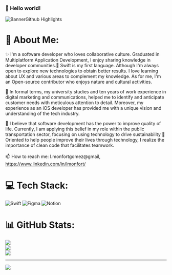 ### 👋 Hello world! 
![BannerGithub Highlights](https://user-images.githubusercontent.com/106591528/208667339-c008f954-7042-45fd-91fb-fa0381847213.png)


# 💫 About Me:

✨ I'm a software developer who loves collaborative culture. Graduated in Multiplatform Application Development, I enjoy sharing knowledge in developer communities.🍏 Swift is my first language. Although I'm always open to explore new technologies to obtain better results. I love learning about UX and various areas to complement my knowledge. As for me, I'm an Open-source contributor who enjoys nature and cultural activities.

🔭 In formal terms, my university studies and ten years of work experience in digital marketing and communications, helped me to identify and anticipate customer needs with meticulous attention to detail. Moreover, my experience as an iOS developer has provided me with a unique vision and understanding of the tech industry.

📲 I believe that software development has the power to improve quality of life. Currently, I am applying this belief in my role within the public transportation sector, focusing on using technology to drive sustainability 🌱 Oriented to help people improve their lives through technology, I realize the importance of clean code that facilitates teamwork.<br><br>📫 How to reach me: l.monfortgomez@gmail, https://www.linkedin.com/in/lmonfort/

# 💻 Tech Stack:
![Swift](https://img.shields.io/badge/swift-F54A2A?style=for-the-badge&logo=swift&logoColor=white) ![Figma](https://img.shields.io/badge/figma-%23F24E1E.svg?style=for-the-badge&logo=figma&logoColor=white) ![Notion](https://img.shields.io/badge/Notion-%23000000.svg?style=for-the-badge&logo=notion&logoColor=white) 
# 📊 GitHub Stats:
![](https://github-readme-stats.vercel.app/api?username=laumonfort&theme=dark&hide_border=false&include_all_commits=true&count_private=true)<br/>
![](https://github-readme-streak-stats.herokuapp.com/?user=laumonfort&theme=dark&hide_border=false)<br/>
![](https://github-readme-stats.vercel.app/api/top-langs/?username=laumonfort&theme=dark&hide_border=false&include_all_commits=true&count_private=true&layout=compact)

---
[![](https://visitcount.itsvg.in/api?id=laumonfort&icon=0&color=0)](https://visitcount.itsvg.in)

<!-- Proudly created with GPRM ( https://gprm.itsvg.in ) -->
<!--
**laumonfort/laumonfort** is a ✨ _special_ ✨ repository because its `README.md` (this file) appears on your GitHub profile.

Here are some ideas to get you started:

- 🔭 I’m currently working on ...
- 👯 I’m looking to collaborate on ...
- 🤔 I’m looking for help with ...
- 💬 Ask me about ...
- 📫 How to reach me: ...
- 😄 Pronouns: ...
- ⚡ Fun fact: ...
-->
